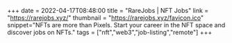 +++
date = 2022-04-17T08:48:00
title = "RareJobs | NFT Jobs"
link = "https://rarejobs.xyz/"
thumbnail = "https://rarejobs.xyz/favicon.ico"
snippet="NFTs are more than Pixels. Start your career in the NFT space and discover jobs on NFTs."
tags = ["nft","web3","job-listing","remote"]
+++
